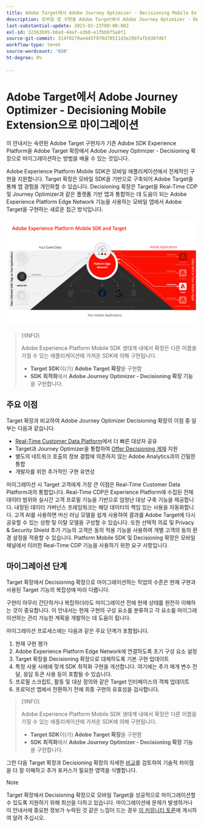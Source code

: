 ```yaml
---
title: Adobe Target에서 Adobe Journey Optimizer - Decisioning Mobile Extension으로 마이그레이션
description: 모바일 앱 구현을 Adobe Target에서 Adobe Journey Optimizer - Decisioning 확장으로 마이그레이션하는 방법을 알아봅니다
last-substantial-update: 2023-02-23T00:00:00Z
exl-id: 32363b95-b6ad-44af-a3b0-e1fbbbf5a8f1
source-git-commit: 314f0279ae445f970d78511d3e2907afb9307d67
workflow-type: tm+mt
source-wordcount: '650'
ht-degree: 0%

---
```


# Adobe Target에서 Adobe Journey Optimizer - Decisioning Mobile Extension으로 마이그레이션

이 안내서는 숙련된 Adobe Target 구현자가 기존 Adobe SDK Experience Platform을 Adobe Target 확장에서 Adobe Journey Optimizer - Decisioning 확장으로 마이그레이션하는 방법을 배울 수 있는 것입니다.

Adobe Experience Platform Mobile SDK은 모바일 애플리케이션에서 전체적인 구현을 지원합니다. Target 확장은 모바일 SDK을 기반으로 구축되어 Adobe Target을 통해 앱 경험을 개인화할 수 있습니다. Decisioning 확장은 Target을 Real-Time CDP 및 Journey Optimizer과 같은 플랫폼 기반 앱과 통합하는 데 도움이 되는 Adobe Experience Platform Edge Network 기능을 사용하는 모바일 앱에서 Adobe Target을 구현하는 새로운 접근 방식입니다.

![Decisioning 확장을 사용하여 Edge Network을 통해 Target에 연결하는 Mobile SDK을 보여 주는 다이어그램](assets/datacollection.png)

>[!INFO]
>
>Adobe Experience Platform Mobile SDK 생태계 내에서 확장은 다른 이름을 가질 수 있는 애플리케이션에 가져온 SDK에 의해 구현됩니다.
>
> * **Target SDK**&#x200B;이(가) **Adobe Target 확장**&#x200B;을 구현함
> * **SDK 최적화**&#x200B;에서 **Adobe Journey Optimizer - Decisioning 확장 기능**&#x200B;을 구현합니다.


## 주요 이점

Target 확장과 비교하여 Adobe Journey Optimizer Decisioning 확장의 이점 중 일부는 다음과 같습니다.

* [Real-Time Customer Data Platform](https://experienceleague.adobe.com/docs/platform-learn/tutorials/experience-cloud/next-hit-personalization.html?lang=ko-KR)에서 더 빠른 대상자 공유
* Target과 Journey Optimizer을 통합하여 [Offer Decisioning 게재](https://experienceleague.adobe.com/docs/target/using/integrate/ajo/offer-decision.html) 지원
* 별도의 네트워크 호출의 정보 결합에 의존하지 않는 Adobe Analytics과의 긴밀한 통합
* 개발자를 위한 추가적인 구현 유연성

마이그레이션 시 Target 고객에게 가장 큰 이점은 Real-Time Customer Data Platform과의 통합입니다. Real-Time CDP은 Experience Platform에 수집된 전체 데이터 범위와 실시간 고객 프로필 기능을 기반으로 엄청난 대상 구축 기능을 제공합니다. 내장된 데이터 거버넌스 프레임워크는 해당 데이터의 책임 있는 사용을 자동화합니다. 고객 AI를 사용하면 머신 러닝 모델을 쉽게 사용하여 결과를 Adobe Target에 다시 공유할 수 있는 성향 및 이탈 모델을 구성할 수 있습니다. 또한 선택적 의료 및 Privacy &amp; Security Shield 추가 기능의 고객은 동의 적용 기능을 사용하여 개별 고객의 동의 환경 설정을 적용할 수 있습니다. Platform Mobile SDK 및 Decisioning 확장은 모바일 채널에서 이러한 Real-Time CDP 기능을 사용하기 위한 요구 사항입니다.

## 마이그레이션 단계

Target 확장에서 Decisioning 확장으로 마이그레이션하는 작업의 수준은 현재 구현과 사용된 Target 기능의 복잡성에 따라 다릅니다.

구현이 아무리 간단하거나 복잡하더라도 마이그레이션 전에 현재 상태를 완전히 이해하는 것이 중요합니다. 이 안내서는 현재 구현의 구성 요소를 분류하고 각 요소를 마이그레이션하는 관리 가능한 계획을 개발하는 데 도움이 됩니다.

마이그레이션 프로세스에는 다음과 같은 주요 단계가 포함됩니다.

1. 현재 구현 평가
1. Adobe Experience Platform Edge Network에 연결하도록 초기 구성 요소 설정
1. Target 확장을 Decisioning 확장으로 대체하도록 기본 구현 업데이트
1. 특정 사용 사례에 맞게 SDK 최적화 구현을 개선합니다. 여기에는 추가 매개 변수 전달, 응답 토큰 사용 등이 포함될 수 있습니다.
1. 프로필 스크립트, 활동 및 대상 정의와 같은 Target 인터페이스의 객체 업데이트
1. 프로덕션 앱에서 전환하기 전에 최종 구현의 유효성을 검사합니다.

>[!INFO]
>
>Adobe Experience Platform Mobile SDK 생태계 내에서 확장은 다른 이름을 가질 수 있는 애플리케이션에 가져온 SDK에 의해 구현됩니다.
>
> * **Target SDK**&#x200B;이(가) **Adobe Target 확장**&#x200B;을 구현함
> * **SDK 최적화**&#x200B;에서 **Adobe Journey Optimizer - Decisioning 확장 기능**&#x200B;을 구현합니다.

그런 다음 Target 확장과 Decisioning 확장의 자세한 [비교](comparison.md)를 검토하여 기술적 차이점을 더 잘 이해하고 추가 포커스가 필요한 영역을 식별합니다.

>[!NOTE]
>
>Target 확장에서 Decisioning 확장으로 모바일 Target을 성공적으로 마이그레이션할 수 있도록 지원하기 위해 최선을 다하고 있습니다. 마이그레이션에 문제가 발생하거나 이 안내서에 중요한 정보가 누락된 것 같은 느낌이 드는 경우 [이 커뮤니티 토론](https://experienceleaguecommunities.adobe.com/t5/adobe-experience-platform-data/tutorial-discussion-migrate-target-from-at-js-to-web-sdk/m-p/575587#M463)에 게시하여 알려 주십시오.

